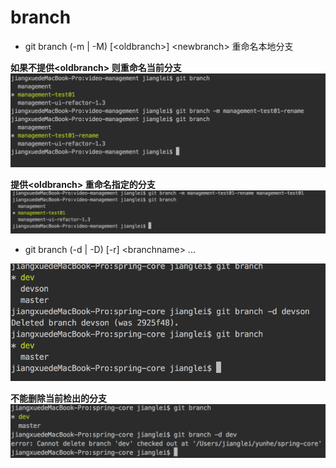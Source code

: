 # branch

* git branch \(-m \| -M\) \[&lt;oldbranch&gt;\] &lt;newbranch&gt; 重命名本地分支

**如果不提供&lt;oldbranch&gt; 则重命名当前分支**![](/assets/import-08-08-02.png)

**提供&lt;oldbranch&gt; 重命名指定的分支**![](/assets/import-08-08-03.png)

* git branch \(-d \| -D\) \[-r\] &lt;branchname&gt; ...

![](/assets/import-08-08-05.png)

**不能删除当前检出的分支**![](/assets/import-08-08-06.png)

